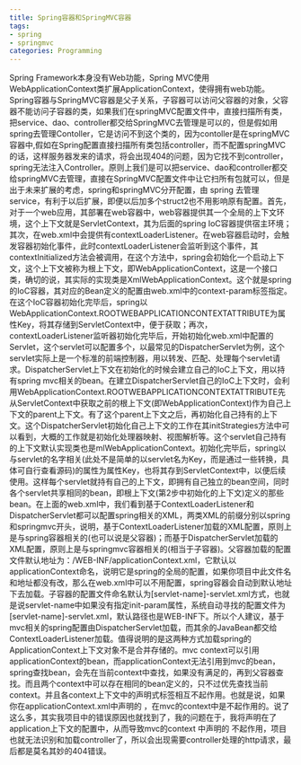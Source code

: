 ```yaml
---
title: Spring容器和SpringMVC容器
tags:
- spring
- springmvc
categories: Programming
---
```


Spring Framework本身没有Web功能，Spring MVC使用WebApplicationContext类扩展ApplicationContext，使得拥有web功能。Spring容器与SpringMVC容器是父子关系，子容器可以访问父容器的对象，父容器不能访问子容器的类，如果我们在springMVC配置文件中，直接扫描所有类，把service、dao、controller都交给SpringMVC去管理是可以的，但是假如用spring去管理Contoller，它是访问不到这个类的，因为contoller是在springMVC容器中,假如在Spring配置直接扫描所有类包括controller，而不配置springMVC的话，这样服务器发来的请求，将会出现404的问题，因为它找不到controller，spring无法注入Controller。原则上我们是可以把service、dao和controller都交给springMVC去管理，直接在SpringMVC配置文件中让它扫所有包就可以，但是出于未来扩展的考虑，spring和springMVC分开配置，由 spring 去管理service，有利于以后扩展，即便以后加多个struct2也不用影响原有配置。首先，对于一个web应用，其部署在web容器中，web容器提供其一个全局的上下文环境，这个上下文就是ServletContext，其为后面的spring IoC容器提供宿主环境；其次，在web.xml中会提供有contextLoaderListener。在web容器启动时，会触发容器初始化事件，此时contextLoaderListener会监听到这个事件，其contextInitialized方法会被调用，在这个方法中，spring会初始化一个启动上下文，这个上下文被称为根上下文，即WebApplicationContext，这是一个接口类，确切的说，其实际的实现类是XmlWebApplicationContext。这个就是spring的IoC容器，其对应的Bean定义的配置由web.xml中的context-param标签指定。在这个IoC容器初始化完毕后，spring以WebApplicationContext.ROOTWEBAPPLICATIONCONTEXTATTRIBUTE为属性Key，将其存储到ServletContext中，便于获取；再次，contextLoaderListener监听器初始化完毕后，开始初始化web.xml中配置的Servlet，这个servlet可以配置多个，以最常见的DispatcherServlet为例，这个servlet实际上是一个标准的前端控制器，用以转发、匹配、处理每个servlet请求。DispatcherServlet上下文在初始化的时候会建立自己的IoC上下文，用以持有spring mvc相关的bean。在建立DispatcherServlet自己的IoC上下文时，会利用WebApplicationContext.ROOTWEBAPPLICATIONCONTEXTATTRIBUTE先从ServletContext中获取之前的根上下文(即WebApplicationContext)作为自己上下文的parent上下文。有了这个parent上下文之后，再初始化自己持有的上下文。这个DispatcherServlet初始化自己上下文的工作在其initStrategies方法中可以看到，大概的工作就是初始化处理器映射、视图解析等。这个servlet自己持有的上下文默认实现类也是mlWebApplicationContext。初始化完毕后，spring以与servlet的名字相关(此处不是简单的以servlet名为Key，而是通过一些转换，具体可自行查看源码)的属性为属性Key，也将其存到ServletContext中，以便后续使用。这样每个servlet就持有自己的上下文，即拥有自己独立的bean空间，同时各个servlet共享相同的bean，即根上下文(第2步中初始化的上下文)定义的那些bean。在上面的web.xml中，我们看到基于ContextLoaderListener和DispatcherServlet都可以配置spring相关的XML，两类XML的前缀分别以spring和springmvc开头，说明，基于ContextLoaderListener加载的XML配置，原则上是与spring容器相关的(也可以说是父容器)；而基于DispatcherServlet加载的XML配置，原则上是与springmvc容器相关的(相当于子容器)。父容器加载的配置文件默认地址为：/WEB-INF/applicationContext.xml，它默认以applicationContext命名，说明它是spring的全局的配置，如果你项目中此文件名和地址都没有改，那么在web.xml中可以不用配置，spring容器会自动到默认地址下去加载。子容器的配置文件命名默认为[servlet-name]-servlet.xml方式，也就是说servlet-name中如果没有指定init-param属性，系统自动寻找的配置文件为[servlet-name]-servlet.xml，默认路径也是WEB-INF下。所以个人建议，基于mvc相关的spring配置由DispatcherServlet加载，而其余的JavaBean都交给ContextLoaderListener加载。值得说明的是这两种方式加载spring的ApplicationContext上下文对象不是合并存储的。mvc context可以引用applicationContext的bean，而applicationContext无法引用到mvc的bean，spring查找bean，会先在当前context中查找，如果没有满足的，再到父容器查找。而且两个context中可以存在相同的bean定义的，只不过优先查找当前context。并且各context上下文中的声明式标签相互不起作用。也就是说，如果你在applicationContext.xml中声明的 ，在mvc的context中是不起作用的。说了这么多，其实我项目中的错误原因也就找到了，我的问题在于，我将声明在了application上下文的配置中，从而导致mvc的context 中声明的 不起作用，项目也就无法识别和加载controller了，所以会出现需要controller处理的http请求，最后都是莫名其妙的404错误。

